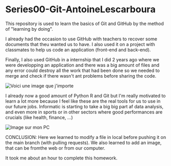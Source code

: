 # Series00-Git-AntoineLescarboura
This repository is used to learn the basics of Git and GitHub by the method of "learning by doing".

I already had the occasion to use GitHub with teachers to recover some documents that theu wanted us to have. I also used it on a project with classmates to help us code an application (front-end and back-end).

Finally, I also used GitHub in a internship that I did 2 years ago where we were developping an application and there was a big amount of files and any error could destroy all the work that had been done so we needed to merge and check if there wasn't ant problems before sharing the code.


![Voici une image que j'importe](https://i0.wp.com/cafecremesport.com/wp-content/uploads/2021/10/Bron-Wade.jpg?resize=1024%2C902&ssl=1)


I already now a good amount of Python R and Git but I'm really motivated to learn a lot more because I feel like these are the real tools for us to use in our future jobs.
Informatic is starting to take a big big part af data analysis, and even more in sports or in other sectors where good performances are  crucials (like health, finance, ...)


![Image sur mon PC](C:\Users\antoi\Pictures\spiderman_clooney_obama.jpg)


CONCLUSION:
Here we learned to modify a file in local before pushing it on the main branch (with pulling requests).
We also learned to add an image, that can be fromthe web or from our computer.

It took me about an hour to complete this homework.
